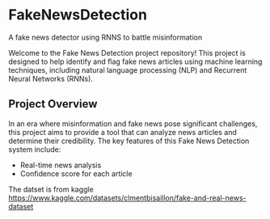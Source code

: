 # FakeNewsDetection
A fake news detector using RNNS to battle misinformation

Welcome to the Fake News Detection project repository! This project is designed to help identify and flag fake news articles using machine learning techniques, including natural language processing (NLP) and Recurrent Neural Networks (RNNs).

## Project Overview

In an era where misinformation and fake news pose significant challenges, this project aims to provide a tool that can analyze news articles and determine their credibility. The key features of this Fake News Detection system include:

- Real-time news analysis
- Confidence score for each article

The datset is from kaggle
https://www.kaggle.com/datasets/clmentbisaillon/fake-and-real-news-dataset
